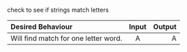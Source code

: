 check to see if strings match letters

| Desired Behaviour | Input | Output |
|:-----------------|:------:|-------:|
| Will find match for one letter word. | A | A |
